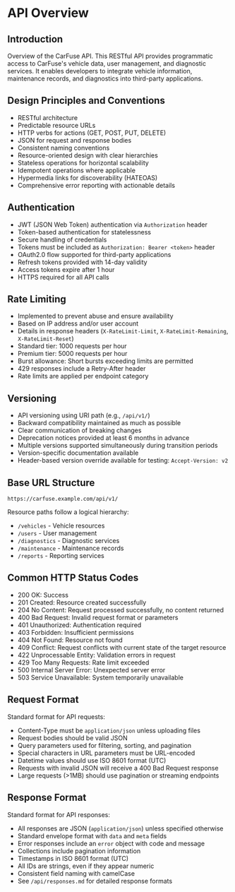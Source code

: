 # API Overview

## Introduction
Overview of the CarFuse API. This RESTful API provides programmatic access to CarFuse's vehicle data, user management, and diagnostic services. It enables developers to integrate vehicle information, maintenance records, and diagnostics into third-party applications.

## Design Principles and Conventions
-   RESTful architecture
-   Predictable resource URLs
-   HTTP verbs for actions (GET, POST, PUT, DELETE)
-   JSON for request and response bodies
-   Consistent naming conventions
-   Resource-oriented design with clear hierarchies
-   Stateless operations for horizontal scalability
-   Idempotent operations where applicable
-   Hypermedia links for discoverability (HATEOAS)
-   Comprehensive error reporting with actionable details

## Authentication
-   JWT (JSON Web Token) authentication via `Authorization` header
-   Token-based authentication for statelessness
-   Secure handling of credentials
-   Tokens must be included as `Authorization: Bearer <token>` header
-   OAuth2.0 flow supported for third-party applications
-   Refresh tokens provided with 14-day validity
-   Access tokens expire after 1 hour
-   HTTPS required for all API calls

## Rate Limiting
-   Implemented to prevent abuse and ensure availability
-   Based on IP address and/or user account
-   Details in response headers (`X-RateLimit-Limit`, `X-RateLimit-Remaining`, `X-RateLimit-Reset`)
-   Standard tier: 1000 requests per hour
-   Premium tier: 5000 requests per hour
-   Burst allowance: Short bursts exceeding limits are permitted
-   429 responses include a Retry-After header
-   Rate limits are applied per endpoint category

## Versioning
-   API versioning using URI path (e.g., `/api/v1/`)
-   Backward compatibility maintained as much as possible
-   Clear communication of breaking changes
-   Deprecation notices provided at least 6 months in advance
-   Multiple versions supported simultaneously during transition periods
-   Version-specific documentation available
-   Header-based version override available for testing: `Accept-Version: v2`

## Base URL Structure
`https://carfuse.example.com/api/v1/`

Resource paths follow a logical hierarchy:
- `/vehicles` - Vehicle resources
- `/users` - User management
- `/diagnostics` - Diagnostic services
- `/maintenance` - Maintenance records
- `/reports` - Reporting services

## Common HTTP Status Codes
-   200 OK: Success
-   201 Created: Resource created successfully
-   204 No Content: Request processed successfully, no content returned
-   400 Bad Request: Invalid request format or parameters
-   401 Unauthorized: Authentication required
-   403 Forbidden: Insufficient permissions
-   404 Not Found: Resource not found
-   409 Conflict: Request conflicts with current state of the target resource
-   422 Unprocessable Entity: Validation errors in request
-   429 Too Many Requests: Rate limit exceeded
-   500 Internal Server Error: Unexpected server error
-   503 Service Unavailable: System temporarily unavailable

## Request Format
Standard format for API requests:

- Content-Type must be `application/json` unless uploading files
- Request bodies should be valid JSON
- Query parameters used for filtering, sorting, and pagination
- Special characters in URL parameters must be URL-encoded
- Datetime values should use ISO 8601 format (UTC)
- Requests with invalid JSON will receive a 400 Bad Request response
- Large requests (>1MB) should use pagination or streaming endpoints

## Response Format
Standard format for API responses:

- All responses are JSON (`application/json`) unless specified otherwise
- Standard envelope format with `data` and `meta` fields
- Error responses include an `error` object with code and message
- Collections include pagination information
- Timestamps in ISO 8601 format (UTC)
- All IDs are strings, even if they appear numeric
- Consistent field naming with camelCase
- See `/api/responses.md` for detailed response formats
